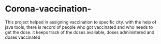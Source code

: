 # Corona-vaccination-
This project helped in assigning vaccination to specific city. with the help of java tools, there is record of people who got vaccinated and who needs to get the dose. it keeps track of the doses available, doses administered and doses vaccinated
